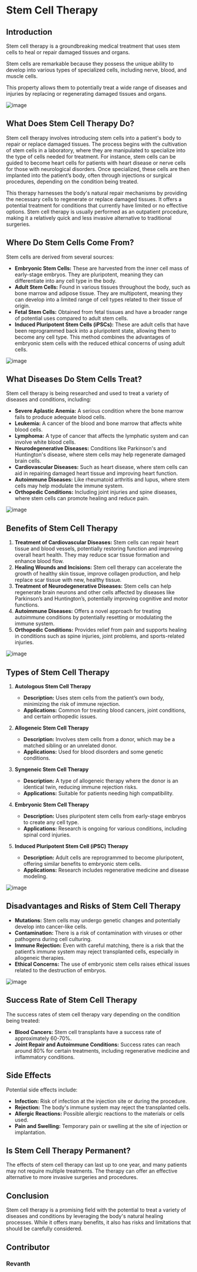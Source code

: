 # Stem Cell Therapy

## Introduction
Stem cell therapy is a groundbreaking medical treatment that uses stem cells to heal or repair damaged tissues and organs. 

Stem cells are remarkable because they possess the unique ability to develop into various types of specialized cells, including nerve, blood, and muscle cells. 

This property allows them to potentially treat a wide range of diseases and injuries by replacing or regenerating damaged tissues and organs.

![image](https://github.com/user-attachments/assets/7290f450-b0b4-4232-b2ea-e7c62f209b6c)

## What Does Stem Cell Therapy Do?
Stem cell therapy involves introducing stem cells into a patient's body to repair or replace damaged tissues. The process begins with the cultivation of stem cells in a laboratory, where they are manipulated to specialize into the type of cells needed for treatment. For instance, stem cells can be guided to become heart cells for patients with heart disease or nerve cells for those with neurological disorders. Once specialized, these cells are then implanted into the patient’s body, often through injections or surgical procedures, depending on the condition being treated.

This therapy harnesses the body's natural repair mechanisms by providing the necessary cells to regenerate or replace damaged tissues. It offers a potential treatment for conditions that currently have limited or no effective options. Stem cell therapy is usually performed as an outpatient procedure, making it a relatively quick and less invasive alternative to traditional surgeries.

## Where Do Stem Cells Come From?
Stem cells are derived from several sources:
- **Embryonic Stem Cells:** These are harvested from the inner cell mass of early-stage embryos. They are pluripotent, meaning they can differentiate into any cell type in the body.
- **Adult Stem Cells:** Found in various tissues throughout the body, such as bone marrow and adipose tissue. They are multipotent, meaning they can develop into a limited range of cell types related to their tissue of origin.
- **Fetal Stem Cells:** Obtained from fetal tissues and have a broader range of potential uses compared to adult stem cells.
- **Induced Pluripotent Stem Cells (iPSCs):** These are adult cells that have been reprogrammed back into a pluripotent state, allowing them to become any cell type. This method combines the advantages of embryonic stem cells with the reduced ethical concerns of using adult cells.

![image](https://github.com/user-attachments/assets/89aaedde-959d-4ad8-be32-f42ebc118118)

## What Diseases Do Stem Cells Treat?
Stem cell therapy is being researched and used to treat a variety of diseases and conditions, including:
- **Severe Aplastic Anemia:** A serious condition where the bone marrow fails to produce adequate blood cells.
- **Leukemia:** A cancer of the blood and bone marrow that affects white blood cells.
- **Lymphoma:** A type of cancer that affects the lymphatic system and can involve white blood cells.
- **Neurodegenerative Diseases:** Conditions like Parkinson's and Huntington's disease, where stem cells may help regenerate damaged brain cells.
- **Cardiovascular Diseases:** Such as heart disease, where stem cells can aid in repairing damaged heart tissue and improving heart function.
- **Autoimmune Diseases:** Like rheumatoid arthritis and lupus, where stem cells may help modulate the immune system.
- **Orthopedic Conditions:** Including joint injuries and spine diseases, where stem cells can promote healing and reduce pain.


![image](https://github.com/user-attachments/assets/6623f76f-f655-4816-bd2a-519c3a1662ca)


## Benefits of Stem Cell Therapy
1. **Treatment of Cardiovascular Diseases:** Stem cells can repair heart tissue and blood vessels, potentially restoring function and improving overall heart health. They may reduce scar tissue formation and enhance blood flow.
2. **Healing Wounds and Incisions:** Stem cell therapy can accelerate the growth of healthy skin tissue, improve collagen production, and help replace scar tissue with new, healthy tissue.
3. **Treatment of Neurodegenerative Diseases:** Stem cells can help regenerate brain neurons and other cells affected by diseases like Parkinson’s and Huntington’s, potentially improving cognitive and motor functions.
4. **Autoimmune Diseases:** Offers a novel approach for treating autoimmune conditions by potentially resetting or modulating the immune system.
5. **Orthopedic Conditions:** Provides relief from pain and supports healing in conditions such as spine injuries, joint problems, and sports-related injuries.

![image](https://github.com/user-attachments/assets/12ad160b-28ca-418d-b307-67d860f38b96)

## Types of Stem Cell Therapy
1. **Autologous Stem Cell Therapy**
   - **Description:** Uses stem cells from the patient’s own body, minimizing the risk of immune rejection.
   - **Applications:** Common for treating blood cancers, joint conditions, and certain orthopedic issues.

2. **Allogeneic Stem Cell Therapy**
   - **Description:** Involves stem cells from a donor, which may be a matched sibling or an unrelated donor.
   - **Applications:** Used for blood disorders and some genetic conditions.

3. **Syngeneic Stem Cell Therapy**
   - **Description:** A type of allogeneic therapy where the donor is an identical twin, reducing immune rejection risks.
   - **Applications:** Suitable for patients needing high compatibility.

4. **Embryonic Stem Cell Therapy**
   - **Description:** Uses pluripotent stem cells from early-stage embryos to create any cell type.
   - **Applications:** Research is ongoing for various conditions, including spinal cord injuries.

5. **Induced Pluripotent Stem Cell (iPSC) Therapy**
   - **Description:** Adult cells are reprogrammed to become pluripotent, offering similar benefits to embryonic stem cells.
   - **Applications:** Research includes regenerative medicine and disease modeling.

![image](https://github.com/user-attachments/assets/e3954aaf-21d0-431a-89f6-f080f7464f1e)

## Disadvantages and Risks of Stem Cell Therapy
- **Mutations:** Stem cells may undergo genetic changes and potentially develop into cancer-like cells.
- **Contamination:** There is a risk of contamination with viruses or other pathogens during cell culturing.
- **Immune Rejection:** Even with careful matching, there is a risk that the patient’s immune system may reject transplanted cells, especially in allogeneic therapies.
- **Ethical Concerns:** The use of embryonic stem cells raises ethical issues related to the destruction of embryos.

![image](https://github.com/user-attachments/assets/89c1e9d7-5e35-450a-9850-4bf00f061557)

## Success Rate of Stem Cell Therapy
The success rates of stem cell therapy vary depending on the condition being treated:
- **Blood Cancers:** Stem cell transplants have a success rate of approximately 60-70%.
- **Joint Repair and Autoimmune Conditions:** Success rates can reach around 80% for certain treatments, including regenerative medicine and inflammatory conditions.


## Side Effects
Potential side effects include:
- **Infection:** Risk of infection at the injection site or during the procedure.
- **Rejection:** The body's immune system may reject the transplanted cells.
- **Allergic Reactions:** Possible allergic reactions to the materials or cells used.
- **Pain and Swelling:** Temporary pain or swelling at the site of injection or implantation.

## Is Stem Cell Therapy Permanent?
The effects of stem cell therapy can last up to one year, and many patients may not require multiple treatments. The therapy can offer an effective alternative to more invasive surgeries and procedures.

## Conclusion
Stem cell therapy is a promising field with the potential to treat a variety of diseases and conditions by leveraging the body's natural healing processes. While it offers many benefits, it also has risks and limitations that should be carefully considered.

## Contributor

### Revanth
